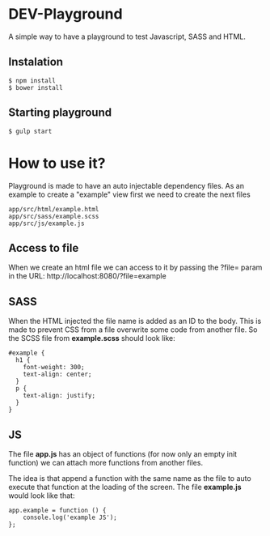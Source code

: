 # DEV-Playground
A simple way to have a playground to test Javascript, SASS and HTML.

## Instalation
```
$ npm install
$ bower install
````

## Starting playground
```
$ gulp start
```

# How to use it?
Playground is made to have an auto injectable dependency files. 
As an example to create a "example" view first we need to create the next files 
```
app/src/html/example.html
app/src/sass/example.scss
app/src/js/example.js
```

## Access to file
When we create an html file we can access to it by passing the ?file= param in the URL: http://localhost:8080/?file=example

## SASS
When the HTML injected the file name is added as an ID to the body. This is made to prevent CSS from a file overwrite some code from another file. So the SCSS file from __example.scss__ should look like:
```
#example {
  h1 {
    font-weight: 300;
    text-align: center;
  }
  p {
    text-align: justify;
  }
}
```

## JS
The file __app.js__ has an object of functions (for now only an empty init function) we can attach more functions from another files.

The idea is that append a function with the same name as the file to auto execute that function at the loading of the screen. The file __example.js__ would look like that:

```
app.example = function () {
    console.log('example JS');
};
```

